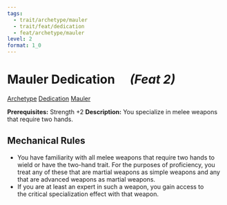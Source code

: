 ```yaml
---
tags:
  - trait/archetype/mauler
  - trait/feat/dedication
  - feat/archetype/mauler
level: 2
format: 1_0
---
```

# Mauler Dedication &emsp;*(Feat 2)*

[Archetype](Archetype.md "Feat Trait") [Dedication](Dedication.md "Feat Trait") [Mauler](Mauler.md "Class Trait")

**Prerequisites:** Strength +2
**Description:** You specialize in melee weapons that require two hands. 

## Mechanical Rules

- You have familiarity with all melee weapons that require two hands to wield or have the two-hand trait. For the purposes of proficiency, you treat any of these that are martial weapons as simple weapons and any that are advanced weapons as martial weapons.
- If you are at least an expert in such a weapon, you gain access to the critical specialization effect with that weapon.